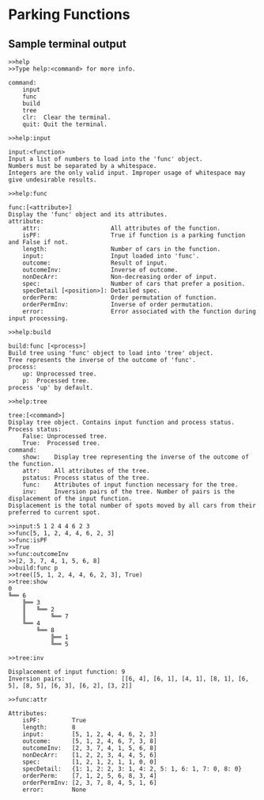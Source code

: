 # Parking Functions

## Sample terminal output

    >>help
    >>Type help:<command> for more info.

    command:
        input
        func
        build
        tree
        clr:  Clear the terminal.
        quit: Quit the terminal.

    >>help:input
    
    input:<function>  
    Input a list of numbers to load into the 'func' object.  
    Numbers must be separated by a whitespace.  
    Integers are the only valid input. Improper usage of whitespace may give undesirable results.  

    >>help:func
    
    func:[<attribute>]  
    Display the 'func' object and its attributes.  
    attribute:  
        attr:                    All attributes of the function.  
        isPF:                    True if function is a parking function and False if not.
        length:                  Number of cars in the function.
        input:                   Input loaded into 'func'.
        outcome:                 Result of input.
        outcomeInv:              Inverse of outcome.
        nonDecArr:               Non-decreasing order of input.
        spec:                    Number of cars that prefer a position.
        specDetail [<position>]: Detailed spec.
        orderPerm:               Order permutation of function.
        orderPermInv:            Inverse of order permutation.
        error:                   Error associated with the function during input processing.

    >>help:build

    build:func [<process>]
    Build tree using 'func' object to load into 'tree' object.
    Tree represents the inverse of the outcome of 'func'.
    process:
        up: Unprocessed tree.
        p:  Processed tree.
    process 'up' by default.

    >>help:tree

    tree:[<command>]
    Display tree object. Contains input function and process status.
    Process status:
        False: Unprocessed tree.
        True:  Processed tree.
    command:
        show:    Display tree representing the inverse of the outcome of the function.
        attr:    All attributes of the tree.
        pstatus: Process status of the tree.
        func:    Attributes of input function necessary for the tree.
        inv:     Inversion pairs of the tree. Number of pairs is the displacement of the input function.
    Displacement is the total number of spots moved by all cars from their preferred to current spot.

    >>input:5 1 2 4 4 6 2 3
    >>func[5, 1, 2, 4, 4, 6, 2, 3]
    >>func:isPF
    >>True
    >>func:outcomeInv
    >>[2, 3, 7, 4, 1, 5, 6, 8]
    >>build:func p
    >>tree([5, 1, 2, 4, 4, 6, 2, 3], True)
    >>tree:show
    0
    ╚══ 6
        ╠══ 3
        ║   ╚══ 2
        ║       ╚══ 7
        ╚══ 4
            ╚══ 8
                ╠══ 1
                ╚══ 5

    >>tree:inv

    Displacement of input function: 9
    Inversion pairs:                [[6, 4], [6, 1], [4, 1], [8, 1], [6, 5], [8, 5], [6, 3], [6, 2], [3, 2]]

    >>func:attr

    Attributes:
        isPF:         True
        length:       8
        input:        [5, 1, 2, 4, 4, 6, 2, 3]
        outcome:      [5, 1, 2, 4, 6, 7, 3, 8]
        outcomeInv:   [2, 3, 7, 4, 1, 5, 6, 8]
        nonDecArr:    [1, 2, 2, 3, 4, 4, 5, 6]
        spec:         [1, 2, 1, 2, 1, 1, 0, 0]
        specDetail:   {1: 1, 2: 2, 3: 1, 4: 2, 5: 1, 6: 1, 7: 0, 8: 0}
        orderPerm:    [7, 1, 2, 5, 6, 8, 3, 4]
        orderPermInv: [2, 3, 7, 8, 4, 5, 1, 6]
        error:        None
